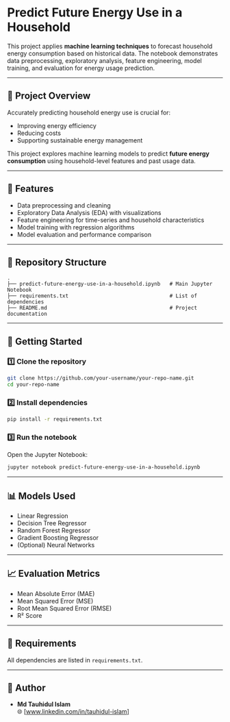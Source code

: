 # Predict Future Energy Use in a Household

This project applies **machine learning techniques** to forecast household energy consumption based on historical data. The notebook demonstrates data preprocessing, exploratory analysis, feature engineering, model training, and evaluation for energy usage prediction.

---

## 📌 Project Overview
Accurately predicting household energy use is crucial for:
- Improving energy efficiency
- Reducing costs
- Supporting sustainable energy management

This project explores machine learning models to predict **future energy consumption** using household-level features and past usage data.

---

## 🔧 Features
- Data preprocessing and cleaning  
- Exploratory Data Analysis (EDA) with visualizations  
- Feature engineering for time-series and household characteristics  
- Model training with regression algorithms  
- Model evaluation and performance comparison  

---

## 📂 Repository Structure
```
.
├── predict-future-energy-use-in-a-household.ipynb   # Main Jupyter Notebook
├── requirements.txt                                 # List of dependencies
├── README.md                                        # Project documentation
```

---

## 🚀 Getting Started

### 1️⃣ Clone the repository
```bash
git clone https://github.com/your-username/your-repo-name.git
cd your-repo-name
```

### 2️⃣ Install dependencies
```bash
pip install -r requirements.txt
```

### 3️⃣ Run the notebook
Open the Jupyter Notebook:
```bash
jupyter notebook predict-future-energy-use-in-a-household.ipynb
```

---

## 📊 Models Used
- Linear Regression  
- Decision Tree Regressor  
- Random Forest Regressor  
- Gradient Boosting Regressor  
- (Optional) Neural Networks  

---

## 📈 Evaluation Metrics
- Mean Absolute Error (MAE)  
- Mean Squared Error (MSE)  
- Root Mean Squared Error (RMSE)  
- R² Score  

---

## 📌 Requirements
All dependencies are listed in `requirements.txt`.

---

## 📝 Author
- **Md Tauhidul Islam**  
  🌐 [www.linkedin.com/in/tauhidul-islam]

